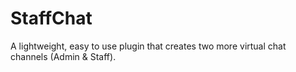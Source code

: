 # StaffChat
A lightweight, easy to use plugin that creates two more virtual chat channels (Admin & Staff). 
